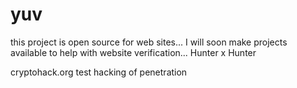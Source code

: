 # yuv
this project is open source for web sites... I will soon make projects available to help with website verification... Hunter x Hunter

cryptohack.org 
test hacking of penetration 
